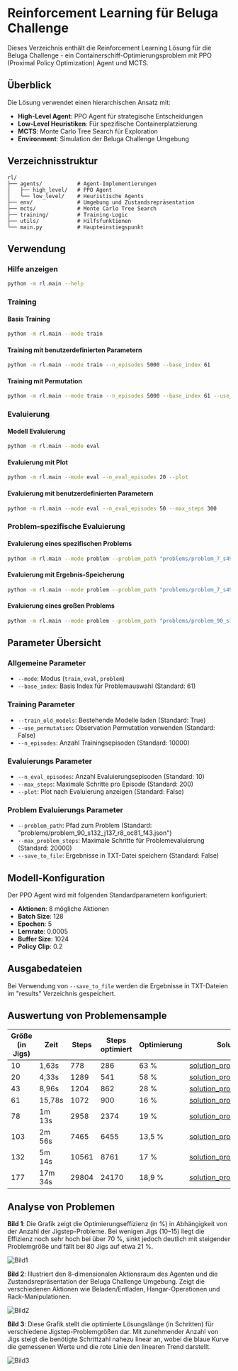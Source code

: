 # Reinforcement Learning für Beluga Challenge

Dieses Verzeichnis enthält die Reinforcement Learning Lösung für die Beluga Challenge - ein Containerschiff-Optimierungsproblem mit PPO (Proximal Policy Optimization) Agent und MCTS.

## Überblick

Die Lösung verwendet einen hierarchischen Ansatz mit:
- **High-Level Agent**: PPO Agent für strategische Entscheidungen
- **Low-Level Heuristiken**: Für spezifische Containerplatzierung
- **MCTS**: Monte Carlo Tree Search für Exploration
- **Environment**: Simulation der Beluga Challenge Umgebung

## Verzeichnisstruktur

```
rl/
├── agents/           # Agent-Implementierungen
│   ├── high_level/   # PPO Agent
│   └── low_level/    # Heuristische Agents
├── env/              # Umgebung und Zustandsrepräsentation
├── mcts/             # Monte Carlo Tree Search
├── training/         # Training-Logic
├── utils/            # Hilfsfunktionen
└── main.py           # Haupteinstiegspunkt
```

## Verwendung

### Hilfe anzeigen
```bash
python -m rl.main --help
```

### Training

#### Basis Training
```bash
python -m rl.main --mode train
```

#### Training mit benutzerdefinierten Parametern
```bash
python -m rl.main --mode train --n_episodes 5000 --base_index 61
```

#### Training mit Permutation
```bash
python -m rl.main --mode train --n_episodes 5000 --base_index 61 --use_permutation
```
### Evaluierung

#### Modell Evaluierung
```bash
python -m rl.main --mode eval
```

#### Evaluierung mit Plot
```bash
python -m rl.main --mode eval --n_eval_episodes 20 --plot
```

#### Evaluierung mit benutzerdefinierten Parametern
```bash
python -m rl.main --mode eval --n_eval_episodes 50 --max_steps 300
```

### Problem-spezifische Evaluierung

#### Evaluierung eines spezifischen Problems
```bash
python -m rl.main --mode problem --problem_path "problems/problem_7_s49_j5_r2_oc85_f6.json"
```

#### Evaluierung mit Ergebnis-Speicherung
```bash
python -m rl.main --mode problem --problem_path "problems/problem_7_s49_j5_r2_oc85_f6.json" --save_to_file
```

#### Evaluierung eines großen Problems
```bash
python -m rl.main --mode problem --problem_path "problems/problem_90_s132_j137_r8_oc81_f43.json" --max_problem_steps 50000 --save_to_file
```

## Parameter Übersicht

### Allgemeine Parameter
- `--mode`: Modus (`train`, `eval`, `problem`)
- `--base_index`: Basis Index für Problemauswahl (Standard: 61)

### Training Parameter
- `--train_old_models`: Bestehende Modelle laden (Standard: True)
- `--use_permutation`: Observation Permutation verwenden (Standard: False)
- `--n_episodes`: Anzahl Trainingsepisoden (Standard: 10000)

### Evaluierungs Parameter
- `--n_eval_episodes`: Anzahl Evaluierungsepisoden (Standard: 10)
- `--max_steps`: Maximale Schritte pro Episode (Standard: 200)
- `--plot`: Plot nach Evaluierung anzeigen (Standard: False)

### Problem Evaluierungs Parameter
- `--problem_path`: Pfad zum Problem (Standard: "problems/problem_90_s132_j137_r8_oc81_f43.json")
- `--max_problem_steps`: Maximale Schritte für Problemevaluierung (Standard: 20000)
- `--save_to_file`: Ergebnisse in TXT-Datei speichern (Standard: False)


## Modell-Konfiguration

Der PPO Agent wird mit folgenden Standardparametern konfiguriert:
- **Aktionen**: 8 mögliche Aktionen
- **Batch Size**: 128
- **Epochen**: 5
- **Lernrate**: 0.0005
- **Buffer Size**: 1024
- **Policy Clip**: 0.2

## Ausgabedateien

Bei Verwendung von `--save_to_file` werden die Ergebnisse in TXT-Dateien im "results" Verzeichnis gespeichert.

## Auswertung von Problemensample 

| Größe (in Jigs) | Zeit | Steps | Steps optimiert | Optimierung | Solution Link |
|---|---|---|---|---|---|
| 10 | 1,63s | 778 | 286 | 63 % | [solution_problem_166_j10.txt](../results/solution_problem_166_s209_j10_r2_oc55_f7_20250811_202743.txt) |
| 20 | 4,33s | 1289 | 541 | 58 % | [solution_problem_49_j20.txt](../results/solution_problem_49_s91_j20_r2_oc90_f11_20250811_202700.txt) |
| 43 | 8,96s | 1204 | 862 | 28 % | [solution_problem_74_j43.txt](../results/solution_problem_74_s116_j43_r5_oc85_f28_20250811_202625.txt) |
| 61 | 15,78s | 1072 | 900 | 16 % | [solution_problem_92_j61.txt](../results/solution_problem_92_s134_j61_r9_oc81_f48_20250811_202558.txt) |
| 78 | 1m 13s | 2958 | 2374 | 19 % | [solution_problem_45_j78.txt](../results/solution_problem_45_s87_j78_r10_oc55_f53_20250811_202925.txt) |
| 103 | 2m 56s | 7465 | 6455 | 13,5 % | [solution_problem_82_j103.txt](../results/solution_problem_82_s124_j103_r6_oc82_f32_20250811_203346.txt) |
| 132 | 5m 14s | 10561 | 8761 | 17 % | [solution_problem_90_j137.txt](../results/solution_problem_90_s132_j137_r8_oc81_f43_20250811_200237.txt) |
| 177 | 17m 34s | 29804 | 24170 | 18,9 % | [solution_problem_39_j177.txt](../results/solution_problem_39_s81_j177_r9_oc30_f47_20250810_181517.txt) |

## Analyse von Problemen

**Bild 1**: Die Grafik zeigt die Optimierungseffizienz (in %) in Abhängigkeit von der Anzahl der Jigstep-Probleme. Bei wenigen Jigs (10–15) liegt die Effizienz noch sehr hoch bei über 70 %, sinkt jedoch deutlich mit steigender Problemgröße und fällt bei 80 Jigs auf etwa 21 %.

![Bild1](../docs/Bild1.svg)


**Bild 2**: Illustriert den 8-dimensionalen Aktionsraum des Agenten und die Zustandsrepräsentation der Beluga Challenge Umgebung. Zeigt die verschiedenen Aktionen wie Beladen/Entladen, Hangar-Operationen und Rack-Manipulationen.

![Bild2](../docs/Bild2.svg)


**Bild 3**: Diese Grafik stellt die optimierte Lösungs­länge (in Schritten) für verschiedene Jigstep-Problemgrößen dar. Mit zunehmender Anzahl von Jigs steigt die benötigte Schrittzahl nahezu linear an, wobei die blaue Kurve die gemessenen Werte und die rote Linie den linearen Trend darstellt.

![Bild3](../docs/Bild3.svg)